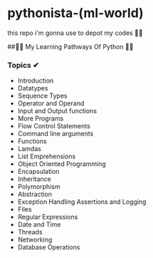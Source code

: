 # pythonista-(ml-world)
this repo i'm gonna use to depot my codes 🗽🚀

##🚀🐍 My Learning Pathways Of Python 🐍🚀

### Topics ✔

* Introduction
* Datatypes
* Sequence Types
* Operator and Operand
* Input and Output functions
* More Programs
* Flow Control Statements
* Command line arguments
* Functions
* Lamdas
* List Emprehensions
* Object Oriented Programming
* Encapsulation
* Inheritance
* Polymorphism
* Abstraction
* Exception Handling Assertions and Logging
* Files
* Regular Expressions
* Date and Time
* Threads
* Networking
* Database Operations
